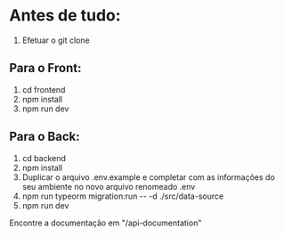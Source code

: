 # Antes de tudo:
1. Efetuar o git clone

## Para o Front:


1. cd frontend
2. npm install
3. npm run dev

## Para o Back:

1. cd backend
2. npm install
3. Duplicar o arquivo .env.example e completar com as informações do seu ambiente no novo arquivo renomeado .env 
4. npm run typeorm migration:run -- -d ./src/data-source
5. npm run dev

Encontre a documentação em "/api-documentation"
